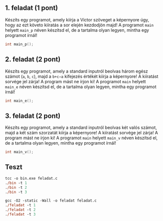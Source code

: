## 1. feladat (1 pont)
Készíts egy programot, amely kiírja a Victor szöveget a képernyore úgy, hogy az ezt követo kiíratás a
sor elején kezdodjön majd! A programot `main` helyett `main_p` néven készítsd el, de a tartalma olyan legyen, mintha egy programot írnál!

```c
int main_p();
```

## 2. feladat (2 pont)
Készíts egy programot, amely a standard inputról beolvas három egész számot (`a`, `b`, `c`), majd a `b+c−a` kifejezés értékét kiírja a képernyore! A kiíratást sorvége jel zárja! A program mást ne írjon ki! A programot `main` helyett `main_e` néven készítsd el, de a tartalma olyan legyen, mintha egy programot írnál!

```c
int main_e();
```

## 3. feladat (2 pont)
Készíts egy programot, amely a standard inputról beolvas két valós számot, majd a két szám szorzatát
kiírja a képernyore! A kiíratást sorvége jel zárja! A program mást ne írjon ki! A programot `main` helyett `main_v` néven készítsd el, de a tartalma olyan legyen, mintha egy programot írnál!

```c
int main_v();
```

## Teszt
```ps
tcc -o bin.exe feladat.c
./bin -t 1
./bin -t 2
./bin -t 3
```
```ps
gcc -O2 -static -Wall -o feladat feladat.c
./feladat -t 1
./feladat -t 2
./feladat -t 3
```